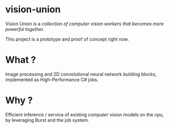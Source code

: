 vision-union
============================================================

Vision Union is a _collection of computer vision workers that becomes more powerful together._

This project is a prototype and proof of concept right now.


# What ?

Image processing and 2D convolutional neural network building blocks, implemented as High-Performance C# jobs.

# Why ?

Efficient inference / service of existing computer vision models on the cpu, by leveraging Burst and the job system.
